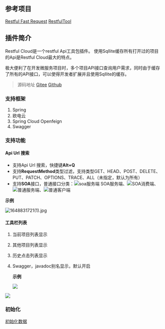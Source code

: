 ## 参考项目

[Restful Fast Request](https://github.com/dromara/fast-request)
[RestfulTool](https://github.com/mrmanzhaow/RestfulToolkit)

## 插件简介
Restful Cloud是一个restful Api工具包插件。
使用Sqllite缓存所有打开过的项目的Api是Restful Cloud最大的特点。

极大便利了在开发微服务项目时，多个项目API接口查询用户需求，同时由于缓存了所有的API接口，可以使得开发者扩展并且使用Sqllite的缓存。
> 源码地址
[Gitee](https://gitee.com/bamboo-qiqing/Restful-Cloud)
[Github](https://github.com/bamboo-qiqing/Restful-Cloud)

### 支持框架

1. Spring
2. 欧电云
3. Spring Cloud Openfeign
4. Swagger
### 支持功能
#### Api Url 搜索
- 支持Api Url 搜索，快捷键**Alt+Q**
- 支持**RequestMethod**类型过滤，支持类型GET、HEAD、POST、DELETE、PUT、PATCH、OPTIONS、TRACE、ALL（未指定，默认为所有）
- 支持**SOA**接口，普通接口分类：![soa服务端](http://liangkezaoshu.space/usr/uploads/2022/04/1122915221.svg)  SOA服务端、![](http://liangkezaoshu.space/usr/uploads/2022/04/1323702289.svg)SOA消费端、![](http://liangkezaoshu.space/usr/uploads/2022/04/1405658601.svg)普通服务端、![](http://liangkezaoshu.space/usr/uploads/2022/04/1405658601.svg)普通客户端

**示例**

![1648831721(1).jpg][1]

#### 工具栏列表

1. 当前项目列表显示

2. 其他项目列表显示
3. 历史点击列表显示

4. Swagger，javadoc别名显示，默认开启

   **示例**

   ![](http://liangkezaoshu.space/usr/uploads/2022/04/3880956310.jpg)



![](http://liangkezaoshu.space/usr/uploads/2022/04/2684441340.jpg)

### 初始化

[初始化数据][2]


[1]: http://liangkezaoshu.space/usr/uploads/2022/04/1695318595.jpg
[2]: http://liangkezaoshu.space/usr/uploads/2022/03/1936383359.json
